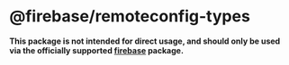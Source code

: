 # @firebase/remoteconfig-types

**This package is not intended for direct usage, and should only be used via the officially
supported [firebase](https://www.npmjs.com/package/firebase) package.**
